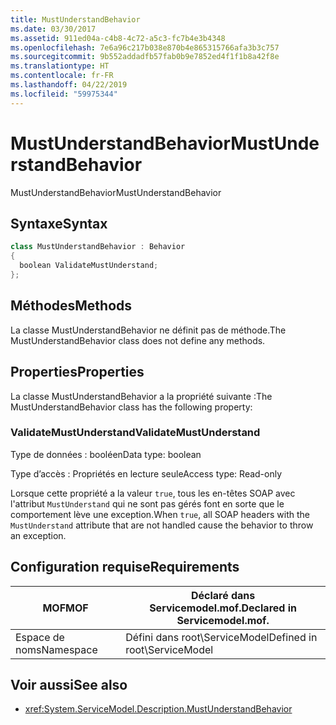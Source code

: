 ```yaml
---
title: MustUnderstandBehavior
ms.date: 03/30/2017
ms.assetid: 911ed04a-c4b8-4c72-a5c3-fc7b4e3b4348
ms.openlocfilehash: 7e6a96c217b038e870b4e865315766afa3b3c757
ms.sourcegitcommit: 9b552addadfb57fab0b9e7852ed4f1f1b8a42f8e
ms.translationtype: HT
ms.contentlocale: fr-FR
ms.lasthandoff: 04/22/2019
ms.locfileid: "59975344"
---
```

# <a name="mustunderstandbehavior"></a><span data-ttu-id="f6477-102">MustUnderstandBehavior</span><span class="sxs-lookup"><span data-stu-id="f6477-102">MustUnderstandBehavior</span></span>
<span data-ttu-id="f6477-103">MustUnderstandBehavior</span><span class="sxs-lookup"><span data-stu-id="f6477-103">MustUnderstandBehavior</span></span>  
  
## <a name="syntax"></a><span data-ttu-id="f6477-104">Syntaxe</span><span class="sxs-lookup"><span data-stu-id="f6477-104">Syntax</span></span>  
  
```csharp
class MustUnderstandBehavior : Behavior  
{  
  boolean ValidateMustUnderstand;  
};  
```  
  
## <a name="methods"></a><span data-ttu-id="f6477-105">Méthodes</span><span class="sxs-lookup"><span data-stu-id="f6477-105">Methods</span></span>  
 <span data-ttu-id="f6477-106">La classe MustUnderstandBehavior ne définit pas de méthode.</span><span class="sxs-lookup"><span data-stu-id="f6477-106">The MustUnderstandBehavior class does not define any methods.</span></span>  
  
## <a name="properties"></a><span data-ttu-id="f6477-107">Properties</span><span class="sxs-lookup"><span data-stu-id="f6477-107">Properties</span></span>  
 <span data-ttu-id="f6477-108">La classe MustUnderstandBehavior a la propriété suivante :</span><span class="sxs-lookup"><span data-stu-id="f6477-108">The MustUnderstandBehavior class has the following property:</span></span>  
  
### <a name="validatemustunderstand"></a><span data-ttu-id="f6477-109">ValidateMustUnderstand</span><span class="sxs-lookup"><span data-stu-id="f6477-109">ValidateMustUnderstand</span></span>  
 <span data-ttu-id="f6477-110">Type de données : booléen</span><span class="sxs-lookup"><span data-stu-id="f6477-110">Data type: boolean</span></span>  
  
 <span data-ttu-id="f6477-111">Type d’accès : Propriétés en lecture seule</span><span class="sxs-lookup"><span data-stu-id="f6477-111">Access type: Read-only</span></span>  
  
 <span data-ttu-id="f6477-112">Lorsque cette propriété a la valeur `true`, tous les en-têtes SOAP avec l'attribut `MustUnderstand` qui ne sont pas gérés font en sorte que le comportement lève une exception.</span><span class="sxs-lookup"><span data-stu-id="f6477-112">When `true`, all SOAP headers with the `MustUnderstand` attribute that are not handled cause the behavior to throw an exception.</span></span>  
  
## <a name="requirements"></a><span data-ttu-id="f6477-113">Configuration requise</span><span class="sxs-lookup"><span data-stu-id="f6477-113">Requirements</span></span>  
  
|<span data-ttu-id="f6477-114">MOF</span><span class="sxs-lookup"><span data-stu-id="f6477-114">MOF</span></span>|<span data-ttu-id="f6477-115">Déclaré dans Servicemodel.mof.</span><span class="sxs-lookup"><span data-stu-id="f6477-115">Declared in Servicemodel.mof.</span></span>|  
|---------|-----------------------------------|  
|<span data-ttu-id="f6477-116">Espace de noms</span><span class="sxs-lookup"><span data-stu-id="f6477-116">Namespace</span></span>|<span data-ttu-id="f6477-117">Défini dans root\ServiceModel</span><span class="sxs-lookup"><span data-stu-id="f6477-117">Defined in root\ServiceModel</span></span>|  
  
## <a name="see-also"></a><span data-ttu-id="f6477-118">Voir aussi</span><span class="sxs-lookup"><span data-stu-id="f6477-118">See also</span></span>

- <xref:System.ServiceModel.Description.MustUnderstandBehavior>
